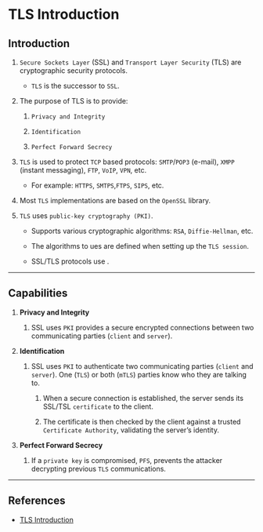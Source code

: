 # TLS Introduction

## Introduction

1. `Secure Sockets Layer` (SSL) and `Transport Layer Security` (TLS) are cryptographic security protocols.

    * `TLS` is the successor to `SSL`.

2. The purpose of TLS is to provide:

    1. `Privacy and Integrity`
    
    2. `Identification`

    3. `Perfect Forward Secrecy`

4. `TLS` is used to protect `TCP` based protocols: `SMTP`/`POP3` (e-mail), `XMPP` (instant messaging), `FTP`, `VoIP`, `VPN`, etc.

    * For example: `HTTPS`, `SMTPS`,`FTPS`, `SIPS`, etc.

5. Most `TLS` implementations are based on the `OpenSSL` library.

6. `TLS` uses `public-key cryptography (PKI)`.

    * Supports various cryptographic algorithms: `RSA`, `Diffie-Hellman`, etc.

    * The algorithms to ues are defined when setting up the `TLS session`.

    * SSL/TLS protocols use .

---

## Capabilities

1. __Privacy and Integrity__

    1. SSL uses `PKI` provides a secure encrypted connections between two communicating parties (`client` and `server`).

2. __Identification__

    1. SSL uses `PKI` to authenticate two communicating parties (`client` and `server`). One (`TLS`) or both (`mTLS`) parties know who they are talking to.

        1. When a secure connection is established, the server sends its SSL/TSL `certificate` to the client. 
        
        2. The certificate is then checked by the client against a trusted `Certificate Authority`, validating the server’s identity.

3. __Perfect Forward Secrecy__

    1. If a `private key` is compromised, `PFS`, prevents the attacker decrypting previous `TLS` communications.

---

## References

* [TLS Introduction](https://www.acunetix.com/blog/articles/tls-security-what-is-tls-ssl-part-1)
